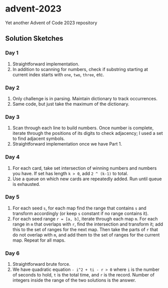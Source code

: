 # advent-2023
Yet another Advent of Code 2023 repository

## Solution Sketches
### Day 1
1. Straightforward implementation.
2. In addition to scanning for numbers, check if substring starting at current index starts with `one`, `two`, `three`, etc.

### Day 2
1. Only challenge is in parsing. Maintain dictionary to track occurrences.
2. Same code, but just take the maximum of the dictionary.

### Day 3
1. Scan through each line to build numbers. Once number is complete, iterate through the positions of its digits to check adjacency; I used a set to find adjacent symbols.
2. Straightforward implementation once we have Part 1.

### Day 4
1. For each card, take set intersection of winning numbers and numbers you have. If set has length `k > 0`, add `2 ^ (k-1)` to total.
2. Use a queue on which new cards are repeatedly added. Run until queue is exhausted.

### Day 5
1. For each seed `s`, for each map find the range that contains `s` and transform accordingly (or keep `s` constant if no range contains it).
2. For each seed range `r = [a, b]`, iterate through each map `m`. For each range in `m` that overlaps with `r`, find the intersection and transform it; add this to the set of ranges for the next map. Then take the parts of `r` that do not overlap with `m`, and add them to the set of ranges for the current map. Repeat for all maps.

### Day 6
1. Straightforward brute force.
2. We have quadratic equation `- i^2 + ti - r > 0` where `i` is the number of seconds to hold, `t` is the total time, and `r` is the record. Number of integers inside the range of the two solutions is the answer.